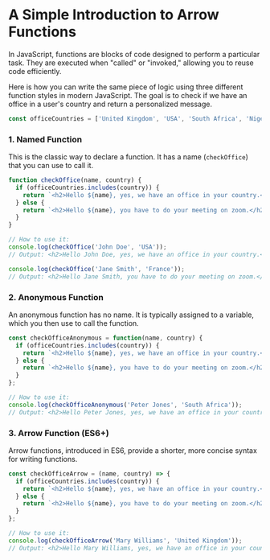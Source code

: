 # A Simple Introduction to Arrow Functions

In JavaScript, functions are blocks of code designed to perform a particular task. They are executed when "called" or "invoked," allowing you to reuse code efficiently.

Here is how you can write the same piece of logic using three different function styles in modern JavaScript. The goal is to check if we have an office in a user's country and return a personalized message.

```javascript
const officeCountries = ['United Kingdom', 'USA', 'South Africa', 'Nigeria'];
```

### 1. Named Function

This is the classic way to declare a function. It has a name (`checkOffice`) that you can use to call it.

```javascript
function checkOffice(name, country) {
  if (officeCountries.includes(country)) {
    return `<h2>Hello ${name}, yes, we have an office in your country.</h2>`;
  } else {
    return `<h2>Hello ${name}, you have to do your meeting on zoom.</h2>`;
  }
}

// How to use it:
console.log(checkOffice('John Doe', 'USA'));
// Output: <h2>Hello John Doe, yes, we have an office in your country.</h2>

console.log(checkOffice('Jane Smith', 'France'));
// Output: <h2>Hello Jane Smith, you have to do your meeting on zoom.</h2>
```

### 2. Anonymous Function

An anonymous function has no name. It is typically assigned to a variable, which you then use to call the function.

```javascript
const checkOfficeAnonymous = function(name, country) {
  if (officeCountries.includes(country)) {
    return `<h2>Hello ${name}, yes, we have an office in your country.</h2>`;
  } else {
    return `<h2>Hello ${name}, you have to do your meeting on zoom.</h2>`;
  }
};

// How to use it:
console.log(checkOfficeAnonymous('Peter Jones', 'South Africa'));
// Output: <h2>Hello Peter Jones, yes, we have an office in your country.</h2>
```

### 3. Arrow Function (ES6+)

Arrow functions, introduced in ES6, provide a shorter, more concise syntax for writing functions.

```javascript
const checkOfficeArrow = (name, country) => {
  if (officeCountries.includes(country)) {
    return `<h2>Hello ${name}, yes, we have an office in your country.</h2>`;
  } else {
    return `<h2>Hello ${name}, you have to do your meeting on zoom.</h2>`;
  }
};

// How to use it:
console.log(checkOfficeArrow('Mary Williams', 'United Kingdom'));
// Output: <h2>Hello Mary Williams, yes, we have an office in your country.</h2>
```
